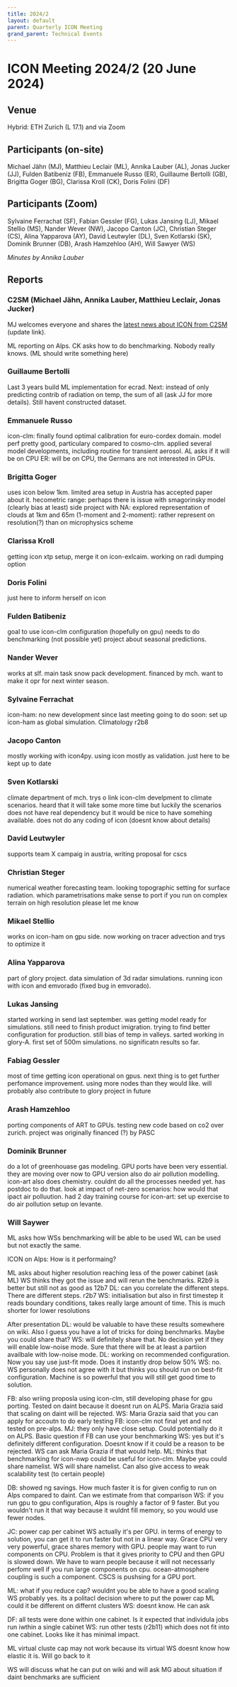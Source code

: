 ```yaml
---
title: 2024/2
layout: default
parent: Quarterly ICON Meeting
grand_parent: Technical Events
---
```


# ICON Meeting 2024/2 (20 June 2024)

## Venue
Hybrid: ETH Zurich (L 17.1) and via Zoom

## Participants (on-site)
Michael Jähn (MJ),
Matthieu Leclair (ML),
Annika Lauber (AL),
Jonas Jucker (JJ),
Fulden Batibeniz (FB),
Emmanuele Russo (ER),
Guillaume Bertolli (GB),
Brigitta Goger (BG),
Clarissa Kroll (CK),
Doris Folini (DF)

## Participants (Zoom)
Sylvaine Ferrachat (SF),
Fabian Gessler (FG),
Lukas Jansing (LJ),
Mikael Stellio (MS),
Nander Wever (NW),
Jacopo Canton (JC),
Christian Steger (CS),
Alina Yapparova (AY),
David Leutwyler (DL),
Sven Kotlarski (SK),
Dominik Brunner (DB),
Arash Hamzehloo (AH),
Will Sawyer (WS)


_Minutes by Annika Lauber_

## Reports

### C2SM (Michael Jähn, Annika Lauber, Matthieu Leclair, Jonas Jucker)
MJ welcomes everyone and shares the [latest news about ICON from C2SM](https://polybox.ethz.ch/index.php/s/4fXixLycOwOy41K) (update link).

ML reporting on Alps.
CK asks how to do benchmarking.
Nobody really knows. (ML should write something here)

### Guillaume Bertolli
Last 3 years build ML implementation for ecrad.
Next: instead of only predicting contrib of radiation on temp, the sum of all (ask JJ for more details). Still havent constructed dataset.
### Emmanuele Russo
icon-clm: finally found optimal calibration for euro-cordex domain. model perf pretty good, particulary compared to cosmo-clm.
applied several model developments, including routine for transient aerosol. 
AL asks if it will be on CPU
ER: will be on CPU, the Germans are not interested in GPUs.

### Brigitta Goger
uses icon below 1km. limited area setup in Austria
has accepted paper about it.
hecometric range: perhaps there is issue with smagorinsky model (clearly bias at least)
side project with NA: explored representation of clouds at 1km and 65m (1-moment and 2-moment): rather represent on resolution(?) than on microphysics scheme


### Clarissa Kroll
getting icon xtp setup, merge it on icon-exlcaim. 
working on radi dumping option

### Doris Folini
just here to inform herself on icon

### Fulden Batibeniz
goal to use icon-clm configuration (hopefully on gpu)
needs to do benchmarking (not possible yet)
project about seasonal predictions.
### Nander Wever
works at slf. main task snow pack development. financed by mch. want to make it opr for next winter season.

### Sylvaine Ferrachat
icon-ham: no new development since last meeting
going to do soon: set up icon-ham as global simulation. Climatology r2b8
### Jacopo Canton
mostly working with icon4py. using icon mostly as validation. just here to be kept up to date
### Sven Kotlarski
climate department of mch. trys o link icon-clm develpment to climate scenarios. heard that it will take some more time but luckily the scenarios does not have real dependency but it would be nice to have somehing available. does not do any coding of icon (doesnt know about details)
### David Leutwyler
supports team X campaig in austria, writing proposal for cscs
### Christian Steger
numerical weather forecasting team. looking  topographic setting for surface radiation. which parametrisations make sense to port
if you run on complex terrain on high resolution please let me know
### Mikael Stellio
works on icon-ham on gpu side. now working on tracer advection and trys to optimize it
### Alina Yapparova
part of glory project. data simulation of 3d radar simulations. running icon with icon and emvorado (fixed bug in emvorado).
### Lukas Jansing
started working in send last september. was getting model ready for simulations. still need to finish product imigration. trying to find better configuration for production. still bias of temp in valleys. sarted working in glory-A. first set of 500m simulations. no significatn results so far.
### Fabiag Gessler
most of time getting icon operational on gpus. next thing is to get further perfomance improvement. using more nodes than they would like. will probably also contribute to glory project in future
### Arash Hamzehloo
porting components of ART to GPUs. testing new code based on co2 over zurich.
project was originally financed (?) by PASC

### Dominik Brunner
do a lot of greenhouase gas modeling. GPU ports have been very essential. they are moving over now to GPU version
also do air pollution modelling. icon-art also does chemistry. couldnt do all the processes needed yet. has postdoc to do that. look at impact of net-zero scenarios: how would that ipact air polluution. had 2 day training course for icon-art: set up exercise to do air pollution setup on levante.

### Will Saywer
ML asks how WSs benchmarking will be able to be used
WL can be used but not exactly the same.

ICON on Alps: How is it performaing?

ML asks about higher resolution reaching less of the power cabinet (ask ML)
WS thinks they got the issue and will rerun the benchmarks. R2b9 is better but still not as good as 12b7
DL: can you correlate the different steps. There are different steps. r2b7 
WS: initialisation but also in first timestep it reads boundary conditions, takes really large amount of time. This is much shorter for lower resolutions


After presentation
DL: would be valuable to have these results somewhere on wiki.
Also I guess you have a lot of tricks for doing benchmarks. Maybe you could share that?
WS: will definitely share that. No decision yet if they will enable low-noise mode. Sure that there will be at least a partiion availbale with low-noise mode.
DL: working on recommended configuration. Now you say use just-fit mode. Does it instantly drop below 50%
WS: no. WS personally does not agree with it but thinks you should run on best-fit configuration. Machine is so powerful that you will still get good time to solution.

FB: also wriing proposla using icon-clm, still developing phase for gpu porting. Tested on daint because it doesnt run on ALPS. Maria Grazia said that scaling on daint will be rejected.
WS: Maria Grazia said that you can apply for accoutn to do early testing
FB: icon-clm not final yet and not tested on pre-alps.
MJ: they only have close setup. Could potentially do it on ALPS. Basic question if FB can use your benchmarking
WS: yes but it's definitely different configuration. Doesnt know if it could be a reason to be rejected. WS can ask Maria Grazia if that would help.
ML: thinks that benchmarking for icon-nwp could be useful for icon-clm. Maybe you could share namelist.
WS will share namelist. Can also give access to weak scalability test (to certain people)

DB: showed ng savings. How much faster it is for given config to run on Alps compared to daint. Can we estimate from that comparison
WS: if you run gpu to gpu configuration, Alps is roughly a factor of 9 faster. But you wouldn't run it that way because it wuldnt fill memory, so you would use fewer nodes.

JC: power cap per cabinet
WS actually it's per GPU. in terms of energy to solution, you can get it to run faster but not in a linear way. Grace CPU very very powerful, grace shares memory with GPU. people may want to run components on CPU. Problem is that it gives priority to CPU and then GPU is slowed down. We have to warn people because it will not necessarly perfomr well if you run large components on cpu.
ocean-atmosphere coupling is such a component. CSCS is pushsing for a GPU port.

ML: what if you reduce cap? wouldnt you be able to have a good scaling
WS probably yes. its a politacl decision where to put the power cap
ML could it be different on differnt clusters
WS: doesnt know. He can ask

DF: all tests were done within one cabinet. Is it expected that individula jobs run iwthin a single cabinet
WS: run other tests (r2b11) which does not fit into one cabinet. Looks like it has minimal impact.

ML virtual cluste cap may not work because its virtual
WS doesnt know how elastic it is. Will go back to it

WS will discuss what he can put on wiki and will ask MG about situation if daint benchmarks are sufficient
